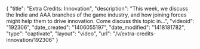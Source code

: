 {
    "title": "Extra Credits: Innovation",
    "description": "This week, we discuss the Indie and AAA branches of the game industry, and how joining forces might help them to drive innovation. Come discuss this topic in...",
    "videoid": "192306",
    "date_created": "1406055197",
    "date_modified": "1418181782",
    "type": "captivate",
    "layout": "video",
    "url": "\/v\/extra-credits-innovation\/192306"
}